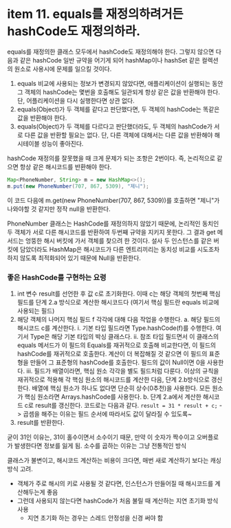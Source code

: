 # item 11. equals를 재정의하려거든 hashCode도 재정의하라.

equals를 재정의한 클래스 모두에서 hashCode도 재정의해야 한다. 그렇지 않으면 다음과 같은 hashCode 일반 규약을 어기게 되어 hashMap이나 hashSet 같은 컬렉션의 원소로 사용시에 문제를 일으킬 것이다. 

1. equals 비교에 사용되는 정보가 변경되지 않았다면, 애플리케이션이 실행되는 동안 그 객체의 hashCode는 몇번을 호출해도 일관되게 항상 같은 값을 반환해야 한다. 단, 어플리케이션을 다시 실행한다면 상관 없다.
2. equals(Object)가 두 객체를 같다고 판단했다면, 두 객체의 hashCode는 똑같은 값을 반환해야 한다.
3. equals(Object)가 두 객체를 다르다고 판단했더라도, 두 객체의 hashCode가 서로 다른 값을 반환할 필요는 없다. 단, 다른 객체에 대해서는 다른 값을 반환해야 해시테이블 성능이 좋아진다. 

hashCode 재정의를 잘못했을 때 크게 문제가 되는 조항은 2번이다. 즉, 논리적으로 같으면 항상 같은 해시코드를 반환해야 한다.

```java
Map<PhoneNumber, String> m = new HashMap<>();
m.put(new PhoneNumber(707, 867, 5309), "제니");
```

이 코드 다음에 m.get(new PhoneNumber(707, 867, 5309))를 호출하면 "제니"가 나와야할 것 같지만 정작 null을 반환한다. 

PhoneNumber 클래스는 HashCode를 재정의하지 않았기 때문에, 논리적인 동치인 두 객체가 서로 다른 해시코드를 반환하여 두번째 규약을 지키지 못한다. 그 결과 get 메서드는 엉뚱한 해시 버킷에 가서 객체를 찾으려 한 것이다. 설사 두 인스턴스를 같은 버킷에 담았더라도 HashMap은 해시코드가 다른 엔트리끼리는 동치성 비교를 시도조차 하지 않도록 최적화되어 있기 때문에 Null을 반환한다. 

### 좋은 HashCode를 구현하는 요령
1. int 변수 result를 선언한 후 값 c로 초기화한다. 이때 c는 해당 객체의 첫번째 핵심 필드를 단계 2.a 방식으로 계산한 해시코드다 (여기서 핵심 필드란 equals 비교에 사용되는 필드)
2. 해당 객체의 나머지 핵심 필드 f 각각에 대해 다음 작업을 수행한다. 
   a. 해당 필드의 해시코드 c를 계산한다.
    i. 기본 타입 필드라면 Type.hashCode(f)를 수행한다. 여기서 Type은 해당 기본 타입의 박싱 클래스다.
    ii. 참조 타입 필드면서 이 클래스의 equals 메서드가 이 필드의 Equals를 재귀적으로 호출해 비교한다면, 이 필드의 hashCode를 재귀적으로 호출한다. 계산이 더 복잡해질 것 같으면 이 필드의 표준형을 만들어 그 표준형의 hashCode를 호출한다. 필드의 값이 Null이면 0을 사용한다.
    iii. 필드가 배열이라면, 핵심 원소 각각을 별도 필드처럼 다룬다. 이상의 규칙을 재귀적으로 적용해 각 핵심 원소의 해시코드를 계산한 다음, 단계 2.b방식으로 갱신한다. 배열에 핵심 원소가 하나도 없다면 단순히 상수(0추천)을 사용한다. 모든 원소가 핵심 원소라면 Arrays.hashCode를 사용한다.
   b. 단계 2.a에서 계산한 해시코드 c로 result를 갱신한다. 코드로는 다음과 같다. 
   `result = 31 * result + c;`  -> 곱셈을 해주는 이유는 필드 순서에 따라서도 값이 달라질 수 있도록~
3. result를 반환한다. 

굳이 31인 이유는, 31이 홀수이면서 소수이기 때문, 만약 이 숫자가 짝수이고 오버플로가 발생한다면 정보를 잃게 됨. 소수를 곱하는 이유는 그냥 전통적인 방식

클래스가 불변이고, 해시코드 계산하는 비용이 크다면, 매번 새로 계산하기 보다는 캐싱 방식 고려. 
- 객체가 주로 해시의 키로 사용될 것 같다면, 인스턴스가 만들어질 때 해시코드를 계산해두는게 좋음 
- 그런데 사용되지 않는다면 hashCode가 처음 불릴 때 계산하는 지연 초기화 방식 사용 
    - 지연 초기화 하는 경우는 스레드 안정성을 신경 써야 함 